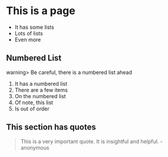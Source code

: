 This is a page
==============

* It has some lists
* Lots of lists
* Even more

Numbered List
-------------

warning> Be careful, there is a numbered list ahead

1. It has a numbered list
2. There are a few items
4. On the numbered list
3. Of note, this list
5. Is out of order

## This section has quotes

> This is a very important quote. It is insightful
> and helpful. - anonymous

